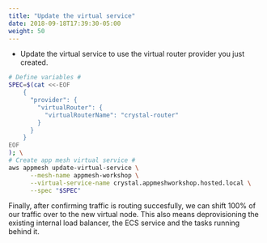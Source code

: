 ```yaml
---
title: "Update the virtual service"
date: 2018-09-18T17:39:30-05:00
weight: 50
---
```


* Update the virtual service to use the virtual router provider you just created.

```bash
# Define variables #
SPEC=$(cat <<-EOF
    { 
      "provider": {
        "virtualRouter": { 
          "virtualRouterName": "crystal-router"
        }
      }
    }
EOF
); \
# Create app mesh virtual service #
aws appmesh update-virtual-service \
      --mesh-name appmesh-workshop \
      --virtual-service-name crystal.appmeshworkshop.hosted.local \
      --spec "$SPEC"
```

Finally, after confirming traffic is routing succesfully, we can shift 100% of our traffic over to the new virtual node. This also means deprovisioning the existing internal load balancer, the ECS service and the tasks running behind it.